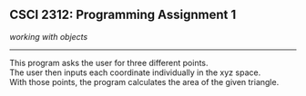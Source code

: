 ## CSCI 2312: Programming Assignment 1

_working with objects_

* * *

This program asks the user for three different points.<br>
The user then inputs each coordinate individually in the xyz space.<br>
With those points, the program calculates the area of the given triangle.
